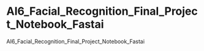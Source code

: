 # AI6_Facial_Recognition_Final_Project_Notebook_Fastai
AI6_Facial_Recognition_Final_Project_Notebook_Fastai
